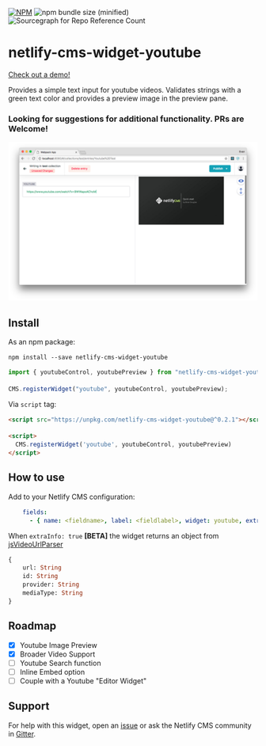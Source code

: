 [![NPM](https://img.shields.io/npm/v/netlify-cms-widget-youtube.svg)](https://www.npmjs.com/package/netlify-cms-widget-youtube)
![npm bundle size (minified)](https://img.shields.io/bundlephobia/min/netlify-cms-widget-youtube.svg)
![Sourcegraph for Repo Reference Count](https://img.shields.io/sourcegraph/rrc/github.com/hennessyevan/netlify-cms-widget-youtube.svg)

# netlify-cms-widget-youtube

[Check out a demo!](https://netlify-cms-widget-youtube.netlify.com/demo)

Provides a simple text input for youtube videos. Validates strings with a green text color and provides a preview image in the preview pane.

### Looking for suggestions for additional functionality. PRs are Welcome!

![screenshot of youtube widget](screenshot.png)

## Install

As an npm package:

```shell
npm install --save netlify-cms-widget-youtube
```

```js
import { youtubeControl, youtubePreview } from "netlify-cms-widget-youtube";

CMS.registerWidget("youtube", youtubeControl, youtubePreview);
```

Via `script` tag:

```html
<script src="https://unpkg.com/netlify-cms-widget-youtube@^0.2.1"></script>

<script>
  CMS.registerWidget('youtube', youtubeControl, youtubePreview)
</script>
```

## How to use

Add to your Netlify CMS configuration:

```yaml
    fields:
      - { name: <fieldname>, label: <fieldlabel>, widget: youtube, extraInfo: false }
```

When `extraInfo: true` **[BETA]** the widget returns an object from [jsVideoUrlParser](https://github.com/Zod-/jsVideoUrlParser)

```graphql
{
	url: String
	id: String
	provider: String
	mediaType: String
}
```

## Roadmap

*   [x] Youtube Image Preview
*   [x] Broader Video Support
*   [ ] Youtube Search function
*   [ ] Inline Embed option
*   [ ] Couple with a Youtube "Editor Widget"

## Support

For help with this widget, open an [issue](https://github.com/hennessyevan/netlify-cms-widget-youtube) or ask the Netlify CMS community in [Gitter](https://gitter.im/netlify/netlifycms).
